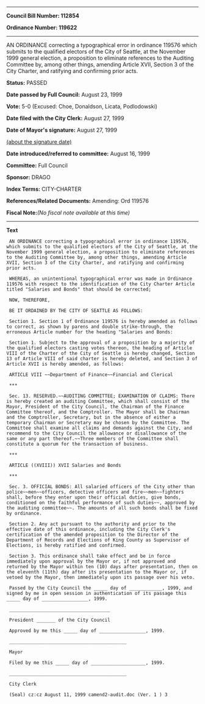 

********

**Council Bill Number: 112854**
   
**Ordinance Number: 119622**
********

 AN ORDINANCE correcting a typographical error in ordinance 119576 which submits to the qualified electors of the City of Seattle, at the November 1999 general election, a proposition to eliminate references to the Auditing Committee by, among other things, amending Article XVII, Section 3 of the City Charter, and ratifying and confirming prior acts.

**Status:** PASSED
   
**Date passed by Full Council:** August 23, 1999
   
**Vote:** 5-0 (Excused: Choe, Donaldson, Licata, Podlodowski)
   
**Date filed with the City Clerk:** August 27, 1999
   
**Date of Mayor's signature:** August 27, 1999
   
[(about the signature date)](/~public/approvaldate.htm)
   
   
   
**Date introduced/referred to committee:** August 16, 1999
   
**Committee:** Full Council
   
**Sponsor:** DRAGO
   
   
**Index Terms:** CITY-CHARTER

**References/Related Documents:** Amending: Ord 119576

**Fiscal Note:**_(No fiscal note available at this time)_

********

**Text**
   
```
 AN ORDINANCE correcting a typographical error in ordinance 119576, which submits to the qualified electors of the City of Seattle, at the November 1999 general election, a proposition to eliminate references to the Auditing Committee by, among other things, amending Article XVII, Section 3 of the City Charter, and ratifying and confirming prior acts.

 WHEREAS, an unintentional typographical error was made in Ordinance 119576 with respect to the identification of the City Charter Article titled "Salaries and Bonds" that should be corrected;

 NOW, THEREFORE,

 BE IT ORDAINED BY THE CITY OF SEATTLE AS FOLLOWS:

 Section 1. Section 1 of Ordinance 119576 is hereby amended as follows to correct, as shown by parens and double strike-through, the erroneous Article number for the heading "Salaries and Bonds:

 Section 1. Subject to the approval of a proposition by a majority of the qualified electors casting votes thereon, the heading of Article VIII of the Charter of the City of Seattle is hereby changed, Section 13 of Article VIII of said charter is hereby deleted, and Section 3 of Article XVII is hereby amended, as follows:

 ARTICLE VIII ~~Department of Finance~~Financial and Clerical

 ***

 Sec. 13. RESERVED.~~AUDITING COMMITTEE; EXAMINATION OF CLAIMS: There is hereby created an auditing Committee, which shall consist of the Mayor, President of the City Council, the Chairman of the Finance Committee thereof, and the Comptroller. The Mayor shall be Chairman and the Comptroller, Secretary, but in the absence of either a temporary Chairman or Secretary may be chosen by the Committee. The Committee shall examine all claims and demands against the City, and recommend to the City Council the allowance or disallowance of the same or any part thereof.~~Three members of the Committee shall constitute a quorum for the transaction of business.

 ***

 ARTICLE ((XVIII)) XVII Salaries and Bonds

 ***

 Sec. 3. OFFICIAL BONDS: All salaried officers of the City other than police~~men~~officers, detective officers and fire~~men~~fighters shall, before they enter upon their official duties, give bonds, conditioned on the faithful performance of such duties~~, approved by the auditing committee~~. The amounts of all such bonds shall be fixed by ordinance.

 Section 2. Any act pursuant to the authority and prior to the effective date of this ordinance, including the City Clerk's certification of the amended proposition to the Director of the Department of Records and Elections of King County as Supervisor of Elections, is hereby ratified and confirmed.

 Section 3. This ordinance shall take effect and be in force immediately upon approval by the Mayor or, if not approved and returned by the Mayor within ten (10) days after presentation, then on the eleventh (11th) day after its presentation to the Mayor or, if vetoed by the Mayor, then immediately upon its passage over his veto.

 Passed by the City Council the _____ day of ____________, 1999, and signed by me in open session in authentication of its passage this _____ day of _________________, 1999.

 _____________________________________

 President _______ of the City Council

 Approved by me this _____ day of _________________, 1999.

 ___________________________________________

 Mayor

 Filed by me this _____ day of ____________________, 1999.

 ___________________________________________

 City Clerk

 (Seal) cz:cz August 11, 1999 camend2-audit.doc (Ver. 1 ) 3

```
